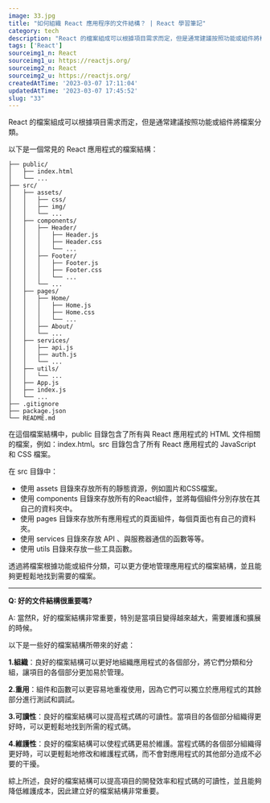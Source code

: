 ```yaml
---
image: 33.jpg
title: "如何組織 React 應用程序的文件結構？ | React 學習筆記"
category: tech
description: "React 的檔案組成可以根據項目需求而定，但是通常建議按照功能或組件將檔案分類。"
tags: ['React']
sourceimg1_n: React
sourceimg1_u: https://reactjs.org/
sourceimg2_n: React
sourceimg2_u: https://reactjs.org/
createdAtTime: '2023-03-07 17:11:04'
updatedAtTime: '2023-03-07 17:45:52'
slug: "33"
---
```


React 的檔案組成可以根據項目需求而定，但是通常建議按照功能或組件將檔案分類。

以下是一個常見的 React 應用程式的檔案結構：

```properties
├── public/
│   ├── index.html
│   └── ...
├── src/
│   ├── assets/
│   │   ├── css/
│   │   ├── img/
│   │   └── ...
│   ├── components/
│   │   ├── Header/
│   │   │   ├── Header.js
│   │   │   ├── Header.css
│   │   │   └── ...
│   │   ├── Footer/
│   │   │   ├── Footer.js
│   │   │   ├── Footer.css
│   │   │   └── ...
│   │   └── ...
│   ├── pages/
│   │   ├── Home/
│   │   │   ├── Home.js
│   │   │   ├── Home.css
│   │   │   └── ...
│   │   ├── About/
│   │   └── ...
│   ├── services/
│   │   ├── api.js
│   │   ├── auth.js
│   │   └── ...
│   ├── utils/
│   │   └── ...
│   ├── App.js
│   ├── index.js
│   └── ...
├── .gitignore
├── package.json
└── README.md
```

在這個檔案結構中，public 目錄包含了所有與 React 應用程式的 HTML 文件相關的檔案，例如：index.html。src 目錄包含了所有 React 應用程式的 JavaScript 和 CSS 檔案。

在 src 目錄中：

- 使用 assets 目錄來存放所有的靜態資源，例如圖片和CSS檔案。
- 使用 components 目錄來存放所有的React組件，並將每個組件分別存放在其自己的資料夾中。
- 使用 pages 目錄來存放所有應用程式的頁面組件，每個頁面也有自己的資料夾。
- 使用 services 目錄來存放 API 、與服務器通信的函數等等。
- 使用 utils 目錄來存放一些工具函數。

透過將檔案根據功能或組件分類，可以更方便地管理應用程式的檔案結構，並且能夠更輕鬆地找到需要的檔案。

---

**Q: 好的文件結構很重要嗎?**

A: 當然R，好的檔案結構非常重要，特別是當項目變得越來越大，需要維護和擴展的時候。

以下是一些好的檔案結構所帶來的好處：

**1.組織**：良好的檔案結構可以更好地組織應用程式的各個部分，將它們分類和分組，讓項目的各個部分更加易於管理。

**2.重用**：組件和函數可以更容易地重複使用，因為它們可以獨立於應用程式的其餘部分進行測試和調試。

**3.可讀性**：良好的檔案結構可以提高程式碼的可讀性。當項目的各個部分組織得更好時，可以更輕鬆地找到所需的程式碼。

**4.維護性**：良好的檔案結構可以使程式碼更易於維護。當程式碼的各個部分組織得更好時，可以更輕鬆地修改和維護程式碼，而不會對應用程式的其他部分造成不必要的干擾。

綜上所述，良好的檔案結構可以提高項目的開發效率和程式碼的可讀性，並且能夠降低維護成本，因此建立好的檔案結構非常重要。